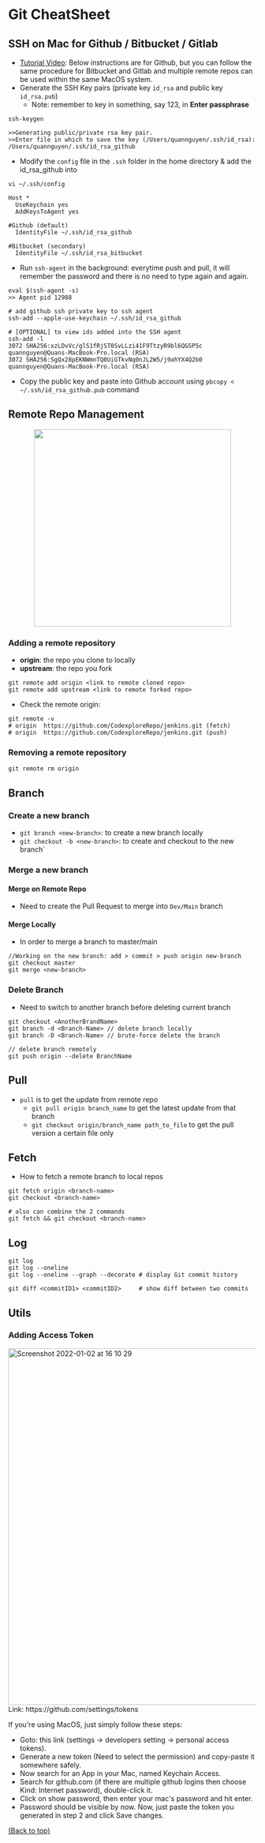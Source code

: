 # Git CheatSheet

## SSH on Mac for Github / Bitbucket / Gitlab

- [Tutorial Video](https://www.youtube.com/watch?v=4nI0zHrOti4): Below instructions are for Github, but you can follow the same procedure for Bitbucket and Gitlab and multiple remote repos can be used within the same MacOS system.
- Generate the SSH Key pairs (private key `id_rsa` and public key `id_rsa.pub`)
  - Note: remember to key in something, say 123, in **Enter passphrase**

```shell
ssh-keygen

>>Generating public/private rsa key pair.
>>Enter file in which to save the key (/Users/quannguyen/.ssh/id_rsa): /Users/quannguyen/.ssh/id_rsa_github
```

- Modify the `config` file in the `.ssh` folder in the home directory & add the id_rsa_github into

```Shell
vi ~/.ssh/config

Host *
  UseKeychain yes
  AddKeysToAgent yes

#Github (default)
  IdentityFile ~/.ssh/id_rsa_github

#Bitbucket (secondary)
  IdentityFile ~/.ssh/id_rsa_bitbucket
```

- Run `ssh-agent` in the background: everytime push and pull, it will remember the password and there is no need to type again and again.

```Shell
eval $(ssh-agent -s)
>> Agent pid 12988

# add github ssh private key to ssh agent
ssh-add --apple-use-keychain ~/.ssh/id_rsa_github

# [OPTIONAL] to view ids added into the SSH agent
ssh-add -l
3072 SHA256:xzLDvVc/glS1fRjST0SvLLzi41F9TtzyR9bl6QGSP5c quannguyen@Quans-MacBook-Pro.local (RSA)
3072 SHA256:SgQx28pEKNWmnTQ0UiGTkvNq0nJL2W5/j9ahYX4Q2b0 quannguyen@Quans-MacBook-Pro.local (RSA)
```

- Copy the public key and paste into Github account using `pbcopy < ~/.ssh/id_rsa_github.pub` command

## Remote Repo Management

<p align="center"><img  src="https://user-images.githubusercontent.com/64508435/175200336-a8520e15-3eb8-4d63-995f-c557cb319e7a.png" width="400"/></p>

### Adding a remote repository

- **origin**: the repo you clone to locally
- **upstream**: the repo you fork

```git
git remote add origin <link to remote cloned repo>
git remote add upstream <link to remote forked repo>
```

- Check the remote origin:

```shell
git remote -v
# origin  https://github.com/CodexploreRepo/jenkins.git (fetch)
# origin  https://github.com/CodexploreRepo/jenkins.git (push)
```

### Removing a remote repository

```git
git remote rm origin
```

## Branch

### Create a new branch

- `git branch <new-branch>`: to create a new branch locally
- `git checkout -b <new-branch>`: to create and checkout to the new branch`

### Merge a new branch

#### Merge on Remote Repo

- Need to create the Pull Request to merge into `Dev/Main` branch

#### Merge Locally

- In order to merge a branch to master/main

```git
//Working on the new branch: add > commit > push origin new-branch
git checkout master
git merge <new-branch>
```

### Delete Branch

- Need to switch to another branch before deleting current branch

```Git
git checkout <AnotherBrandName>
git branch -d <Branch-Name> // delete branch locally
git branch -D <Branch-Name> // brute-force delete the branch

// delete branch remotely
git push origin --delete BranchName
```

## Pull

- `pull` is to get the update from remote repo
  - `git pull origin branch_name` to get the latest update from that branch
  - `git checkout origin/branch_name path_to_file` to get the pull version a certain file only

## Fetch

- How to fetch a remote branch to local repos

```git
git fetch origin <branch-name>
git checkout <branch-name>

# also can combine the 2 commands
git fetch && git checkout <branch-name>
```

## Log

```git
git log
git log --oneline
git log --oneline --graph --decorate # display Git commit history

git diff <commitID1> <commitID2>     # show diff between two commits
```

## Utils

### Adding Access Token

<img width="723" alt="Screenshot 2022-01-02 at 16 10 29" src="https://user-images.githubusercontent.com/64508435/147871336-273983a6-e74f-4acf-a227-40a0540bb280.png">
Link: https://github.com/settings/tokens

If you're using MacOS, just simply follow these steps:

- Goto: this link (settings -> developers setting -> personal access tokens).
- Generate a new token (Need to select the permission) and copy-paste it somewhere safely.
- Now search for an App in your Mac, named Keychain Access.
- Search for github.com (if there are multiple github logins then choose Kind: Internet password), double-click it.
- Click on show password, then enter your mac's password and hit enter.
- Password should be visible by now. Now, just paste the token you generated in step 2 and click Save changes.

[(Back to top)](#table-of-contents)
